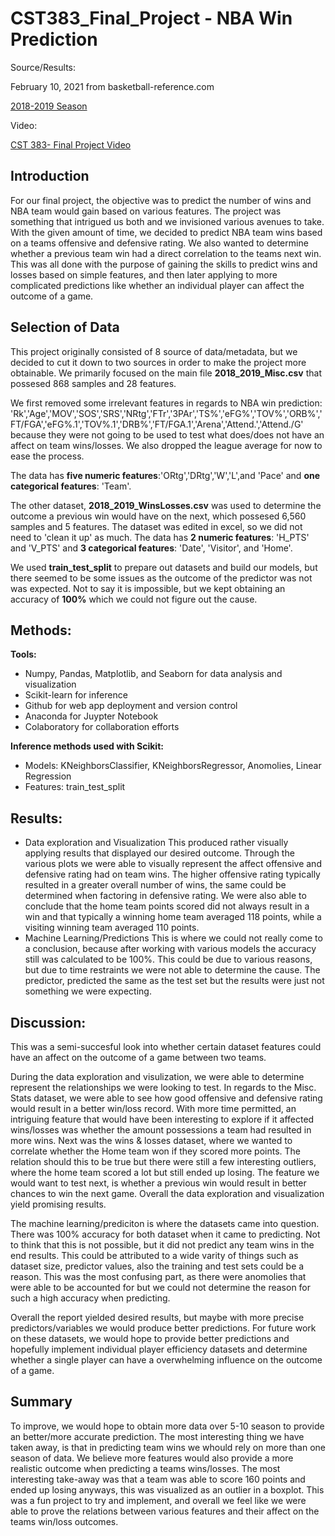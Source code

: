 # CST383_Final_Project - NBA Win Prediction

Source/Results:

February 10, 2021 from basketball-reference.com

[2018-2019 Season](https://www.basketball-reference.com/leagues/NBA_2019.html)

Video: 

[CST 383- Final Project Video](https://youtu.be/yWvCwfWzItg)


## Introduction
For our final project, the objective was to predict the number of wins and NBA team would gain based on various features. The project was something that intrigued us both and we invisioned various avenues to take. With the given amount of time, we decided to predict NBA team wins based on a teams offensive and defensive rating. We also wanted to determine whether a previous team win had a direct correlation to the teams next win. This was all done with the purpose of gaining the skills to predict wins and losses based on simple features, and then later applying to more complicated predictions like whether an individual player can affect the outcome of a game.


## Selection of Data

This project originally consisted of 8 source of data/metadata, but we decided to cut it down to two sources in order to make the project more obtainable. We primarily focused on the main file **2018_2019_Misc.csv** that possesed 868 samples and 28 features.

We first removed some irrelevant features in regards to NBA win prediction: 'Rk','Age','MOV','SOS','SRS','NRtg','FTr','3PAr','TS%','eFG%','TOV%','ORB%','FT/FGA','eFG%.1','TOV%.1','DRB%','FT/FGA.1','Arena','Attend.','Attend./G'
because they were not going to be used to test what does/does not have an affect on team wins/losses. We also dropped the league average for now to ease the process.

The data has **five numeric features**:'ORtg','DRtg','W','L',and 'Pace' and **one categorical features**: 'Team'.

The other dataset, **2018_2019_WinsLosses.csv** was used to determine the outcome a previous win would have on the next, which possesed 6,560 samples and 5 features. The dataset was edited in excel, so we did not need to 'clean it up' as much. The data has **2 numeric features**: 'H_PTS' and 'V_PTS' and **3 categorical features**: 'Date', 'Visitor', and 'Home'.

We used **train_test_split** to prepare out datasets and build our models, but there seemed to be some issues as the outcome of the predictor was not was expected. Not to say it is impossible, but we kept obtaining an accuracy of **100%** which we could not figure out the cause.

## Methods:

**Tools:**

- Numpy, Pandas, Matplotlib, and Seaborn for data analysis and visualization
- Scikit-learn for inference
- Github for web app deployment and version control
- Anaconda for Juypter Notebook
- Colaboratory for collaboration efforts

**Inference methods used with Scikit:**

- Models: KNeighborsClassifier, KNeighborsRegressor, Anomolies, Linear Regression
- Features: train_test_split

## Results:
- Data exploration and Visualization
This produced rather visually applying results that displayed our desired outcome. Through the various plots we were able to visually represent the affect offensive and defensive rating had on team wins. The higher offensive rating typically resulted in a greater overall number of wins, the same could be determined when factoring in defensive rating. We were also able to conclude that the home team points scored did not always result in a win and that typically a winning home team averaged 118 points, while a visiting winning team averaged 110 points.
- Machine Learning/Predictions
This is where we could not really come to a conclusion, because after working with various models the accuracy still was calculated to be 100%. This could be due to various reasons, but due to time restraints we were not able to determine the cause. The predictor, predicted the same as the test set but the results were just not something we were expecting.

## Discussion:

This was a semi-succesful look into whether certain dataset features could have an affect on the outcome of a game between two teams.

During the data exploration and visulization, we were able to determine represent the relationships we were looking to test. In regards to the Misc. Stats dataset, we were able to see how good offensive and defensive rating would result in a better win/loss record. With more time permitted, an intriguing feature that would have been interesting to explore if it affected wins/losses was whether the amount possessions a team had resulted in more wins. Next was the wins & losses dataset, where we wanted to correlate whether the Home team won if they scored more points. The relation should this to be true but there were still a few interesting outliers, where the home team scored a lot but still ended up losing. The feature we would want to test next, is whether a previous win would result in better chances to win the next game. Overall the data exploration and visualization yield promising results.

The machine learning/prediciton is where the datasets came into question. There was 100% accuracy for both dataset when it came to predicting. Not to think that this is not possible, but it did not predict any team wins in the end results. This could be attributed to a wide varity of things such as dataset size, predictor values, also the training and test sets could be a reason. This was the most confusing part, as there were anomolies that were able to be accounted for but we could not determine the reason for such a high accuracy when predicting.

Overall the report yielded desired results, but maybe with more precise predictors/variables we would produce better predictions. For future work on these datasets, we would hope to provide better predictions and hopefully implement individual player efficiency datasets and determine whether a single player can have a overwhelming influence on the outcome of a game.

## Summary
To improve, we would hope to obtain more data over 5-10 season to provide an better/more accurate prediction. The most interesting thing we have taken away, is that in predicting team wins we whould rely on more than one season of data. We believe more features would also provide a more realistic outcome when predicting a teams wins/losses. The most interesting take-away was that a team was able to score 160 points and ended up losing anyways, this was visualized as an outlier in a boxplot. This was a fun project to try and implement, and overall we feel like we were able to prove the relations between various features and their affect on the teams win/loss outcomes. 
